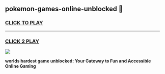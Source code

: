
## pokemon-games-online-unblocked 👋
<h3>
<a href="https://premium.freeplayer.one?title=pokemon-games-online-unblocked&ref=14F">CLICK TO PLAY</a></h3>
<hr>

<h3>
<a href="https://premium.freeplayer.one?title=pokemon-games-online-unblocked&ref=14F">CLICK 2 PLAY</a>
  
</h3>

<a href="https://premium.freeplayer.one?title=pokemon-games-online-unblocked&ref=12F/"><img src="https://clearcache.store/games.png"></a>


**worlds hardest game unblocked: Your Gateway to Fun and Accessible Online Gaming**
